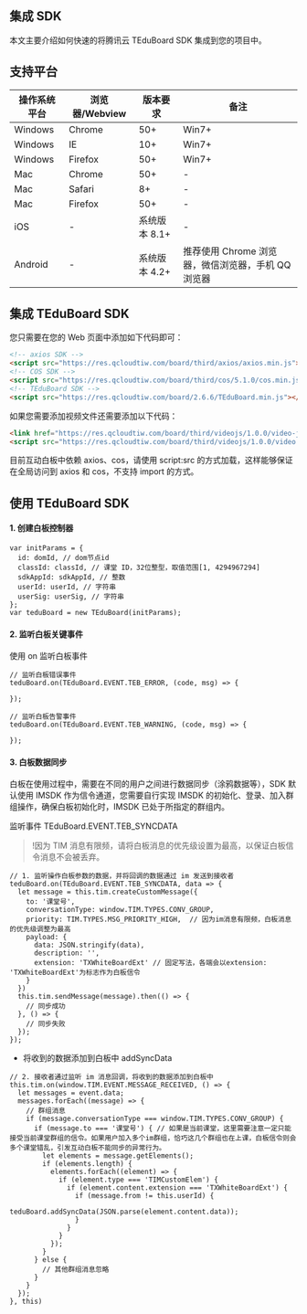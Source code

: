 ## 集成 SDK

本文主要介绍如何快速的将腾讯云 TEduBoard SDK 集成到您的项目中。

## 支持平台

| 操作系统平台  | 浏览器/Webview  | 版本要求  |  备注|
| ------------------------- | -------- | ---------------------- |------- |
| Windows  | Chrome | 50+   |   Win7+   |
| Windows  | IE | 10+ | Win7+    |
| Windows  | Firefox | 50+ | Win7+    |
| Mac  | Chrome | 50+   |   -   |
| Mac  | Safari | 8+ | -    |
| Mac  | Firefox | 50+ | -    |
| iOS          | - | 系统版本 8.1+ | - |
| Android      | - | 系统版本 4.2+ | 推荐使用 Chrome 浏览器，微信浏览器，手机 QQ 浏览器 |

## 集成 TEduBoard SDK

您只需要在您的 Web 页面中添加如下代码即可：

```html
<!-- axios SDK -->
<script src="https://res.qcloudtiw.com/board/third/axios/axios.min.js"></script>
<!-- COS SDK -->
<script src="https://res.qcloudtiw.com/board/third/cos/5.1.0/cos.min.js"></script>
<!-- TEduBoard SDK -->
<script src="https://res.qcloudtiw.com/board/2.6.6/TEduBoard.min.js"></script>
```

如果您需要添加视频文件还需要添加以下代码：
```html
<link href="https://res.qcloudtiw.com/board/third/videojs/1.0.0/video-js.min.css" rel="stylesheet">
<script src="https://res.qcloudtiw.com/board/third/videojs/1.0.0/video.min.js"></script>
```

目前互动白板中依赖 axios、cos，请使用 script:src 的方式加载，这样能够保证在全局访问到 axios 和 cos，不支持 import 的方式。

## 使用 TEduBoard SDK

#### 1. 创建白板控制器

```
var initParams = {
  id: domId, // dom节点id
  classId: classId, // 课堂 ID，32位整型，取值范围[1, 4294967294]
  sdkAppId: sdkAppId, // 整数
  userId: userId, // 字符串
  userSig: userSig, // 字符串
};
var teduBoard = new TEduBoard(initParams);
```

#### 2. 监听白板关键事件

使用 on 监听白板事件

```
// 监听白板错误事件
teduBoard.on(TEduBoard.EVENT.TEB_ERROR, (code, msg) => {

});
```

```
// 监听白板告警事件
teduBoard.on(TEduBoard.EVENT.TEB_WARNING, (code, msg) => {

});
```

#### 3. 白板数据同步

白板在使用过程中，需要在不同的用户之间进行数据同步（涂鸦数据等），SDK 默认使用 IMSDK 作为信令通道，您需要自行实现 IMSDK 的初始化、登录、加入群组操作，确保白板初始化时，IMSDK 已处于所指定的群组内。

监听事件 TEduBoard.EVENT.TEB_SYNCDATA

>!因为 TIM 消息有限频，请将白板消息的优先级设置为最高，以保证白板信令消息不会被丢弃。

```
// 1. 监听操作白板参数的数据，并将回调的数据通过 im 发送到接收者
teduBoard.on(TEduBoard.EVENT.TEB_SYNCDATA, data => {
  let message = this.tim.createCustomMessage({
    to: '课堂号',
    conversationType: window.TIM.TYPES.CONV_GROUP,
    priority: TIM.TYPES.MSG_PRIORITY_HIGH,  // 因为im消息有限频，白板消息的优先级调整为最高
    payload: {
      data: JSON.stringify(data), 
      description: '',
      extension: 'TXWhiteBoardExt' // 固定写法，各端会以extension: 'TXWhiteBoardExt'为标志作为白板信令
    }
  })
  this.tim.sendMessage(message).then(() => {
    // 同步成功
  }, () => {
    // 同步失败
  });
});
```
 - 将收到的数据添加到白板中 addSyncData

```
// 2. 接收者通过监听 im 消息回调，将收到的数据添加到白板中
this.tim.on(window.TIM.EVENT.MESSAGE_RECEIVED, () => {
  let messages = event.data;
  messages.forEach((message) => {
    // 群组消息
    if (message.conversationType === window.TIM.TYPES.CONV_GROUP) {
      if (message.to === '课堂号') { // 如果是当前课堂，这里需要注意一定只能接受当前课堂群组的信令。如果用户加入多个im群组，恰巧这几个群组也在上课，白板信令则会多个课堂错乱，引发互动白板不能同步的异常行为。
        let elements = message.getElements();
        if (elements.length) {
          elements.forEach((element) => {
            if (element.type === 'TIMCustomElem') {
              if (element.content.extension === 'TXWhiteBoardExt') {
                if (message.from != this.userId) {
                  teduBoard.addSyncData(JSON.parse(element.content.data));
                }
              }
            }
          });
        }
      } else {
        // 其他群组消息忽略
      }
    }
  });
}, this)

```
